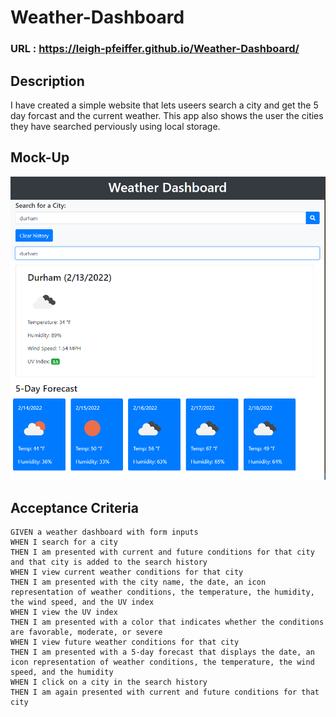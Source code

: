 # Weather-Dashboard

### URL : https://leigh-pfeiffer.github.io/Weather-Dashboard/

## Description
I have created a simple website that lets useers search a city and get the 5 day forcast and the current weather. This app also shows the user the cities they have searched perviously using local storage. 

## Mock-Up
![](./assets/images/weatherdashboard.PNG)


## Acceptance Criteria
```
GIVEN a weather dashboard with form inputs
WHEN I search for a city
THEN I am presented with current and future conditions for that city and that city is added to the search history
WHEN I view current weather conditions for that city
THEN I am presented with the city name, the date, an icon representation of weather conditions, the temperature, the humidity, the wind speed, and the UV index
WHEN I view the UV index
THEN I am presented with a color that indicates whether the conditions are favorable, moderate, or severe
WHEN I view future weather conditions for that city
THEN I am presented with a 5-day forecast that displays the date, an icon representation of weather conditions, the temperature, the wind speed, and the humidity
WHEN I click on a city in the search history
THEN I am again presented with current and future conditions for that city
```